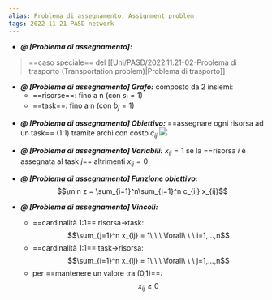 ```yaml
---
alias: Problema di assegnamento, Assignment problem
tags: 2022-11-21 PASD network
---
```


- ***@ [Problema di assegnamento]:***
> ==caso speciale== del [[Uni/PASD/2022.11.21-02-Problema di trasporto (Transportation problem)|Problema di trasporto]]
<!--ID: 1670236970707-->


- ***@ [Problema di assegnamento] Grafo:***
	 composto da 2 insiemi:
	- ==risorse==: fino a n (con $s_i=1$)
	- ==task==: fino a n (con $b_j=1$)
<!--ID: 1670236970711-->


- ***@ [Problema di assegnamento] Obiettivo:***
	 ==assegnare ogni risorsa ad un task== (1:1) tramite archi con costo $c_{ij}$
![](Uni/PASD/img/probasslin.jpeg)
<!--ID: 1670236970716-->



- ***@ [Problema di assegnamento] Variabili:***
	 $x_{ij}=1$ se la ==risorsa $i$ è assegnata al task $j$== altrimenti $x_{ij}=0$
<!--ID: 1670236970720-->


- ***@ [Problema di assegnamento] Funzione obiettivo:***
	 $$\min z = \sum_{i=1}^n\sum_{j=1}^n c_{ij} x_{ij}$$
<!--ID: 1670236970725-->


- ***@ [Problema di assegnamento] Vincoli:***
	 
	- ==cardinalità 1:1== risorsa->task: $$\sum_{j=1}^n x_{ij} = 1\ \ \ \forall\ \ \ i=1,...,n$$
	- ==cardinalità 1:1== task->risorsa: $$\sum_{i=1}^n x_{ij} = 1\ \ \ \forall\ \ \ j=1,...,n$$
	- per ==mantenere un valore tra (0,1)==: $$x_{ij} \geq 0$$
<!--ID: 1670236970729-->
